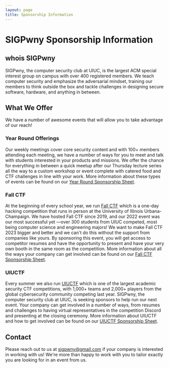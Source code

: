 ```yaml
---
layout: page
title: Sponsorship Information
---
```

# SIGPwny Sponsorship Information

## whois SIGPwny
SIGPwny, the computer security club at UIUC, is the largest ACM special interest group on campus with over 400 registered members. We teach computer security and emphasize the adversarial mindset, training our members to think outside the box and tackle challenges in designing secure software, hardware, and anything in between.

## What We Offer
We have a number of awesome events that will allow you to take advantage of our reach!

### Year Round Offerings
Our weekly meetings cover core security content and with 100+ members attending each meeting, we have a number of ways for you to meet and talk with students interested in your products and missions. We offer the chance for everything in between a quick meetup after our Thursday lecture series all the way to a custom workshop or event complete with catered food and CTF challenges in line with your work. More information about these types of events can be found on our [Year Round Sponsorship Sheet](https://sigpwny.com/year).

### Fall CTF
At the beginning of every school year, we run [Fall CTF](https://fallctf.sigpwny.com/) which is a one-day hacking competition that runs in person at the University of Illinois Urbana-Champaign. We have hosted Fall CTF since 2019, and our 2022 event was our most successful yet —over 300 students from UIUC competed, most being computer science and engineering majors! We want to make Fall CTF 2023 bigger and better and we can't do this without the support from companies like yours. By sponsoring this event, you will get access to competitor resumes and have the opportunity to present and have your very own booth in the same room as the competition. More information about all the ways your company can get involved can be found on our [Fall CTF Sponsorship Sheet](https://sigpwny.com/fall).

### UIUCTF
Every summer we also run [UIUCTF](https://uiuc.tf/) which is one of the largest academic security CTF competitions, with 1,000+ teams and 2,000+ players from the global cybersecurity community competing last year. SIGPwny, the computer security club at UIUC, is seeking sponsors to help run our next event. Your company can get involved in a number of ways, from resumes and challenges to having virtual representatives in the competition Discord and presenting at the closing ceremony. More information about UIUCTF and how to get involved can be found on our [UIUCTF Sponsorship Sheet](https://sigpwny.com/uiuctf).

## Contact
Please reach out to us at [sigpwny@gmail.com](mailto:sigpwny@gmail.com) if your company is interested in working with us! We're more than happy to work with you to tailor exactly you are looking for in an event from us.
